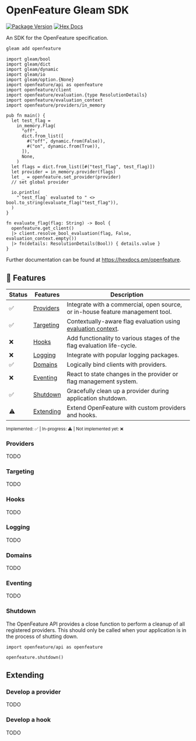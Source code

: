# OpenFeature Gleam SDK

[![Package Version](https://img.shields.io/hexpm/v/openfeature)](https://hex.pm/packages/openfeature)
[![Hex Docs](https://img.shields.io/badge/hex-docs-ffaff3)](https://hexdocs.pm/openfeature/)

An SDK for the OpenFeature specification.

```sh
gleam add openfeature
```
```gleam
import gleam/bool
import gleam/dict
import gleam/dynamic
import gleam/io
import gleam/option.{None}
import openfeature/api as openfeature
import openfeature/client
import openfeature/evaluation.{type ResolutionDetails}
import openfeature/evaluation_context
import openfeature/providers/in_memory

pub fn main() {
  let test_flag =
    in_memory.Flag(
      "off",
      dict.from_list([
        #("off", dynamic.from(False)),
        #("on", dynamic.from(True)),
      ]),
      None,
    )
  let flags = dict.from_list([#("test_flag", test_flag)])
  let provider = in_memory.provider(flags)
  let _ = openfeature.set_provider(provider)
  // set global provider

  io.println(
    "`test_flag` evaluated to " <> bool.to_string(evaluate_flag("test_flag")),
  )
}

fn evaluate_flag(flag: String) -> Bool {
  openfeature.get_client()
  |> client.resolve_bool_evaluation(flag, False, evaluation_context.empty())
  |> fn(details: ResolutionDetails(Bool)) { details.value }
}
```

Further documentation can be found at <https://hexdocs.pm/openfeature>.

## 🌟 Features

| Status | Features                        | Description                                                                                                                        |
| ------ | ------------------------------- | ---------------------------------------------------------------------------------------------------------------------------------- |
| ✅      | [Providers](#providers)         | Integrate with a commercial, open source, or in-house feature management tool.                                                     |
| ✅      | [Targeting](#targeting)         | Contextually-aware flag evaluation using [evaluation context](https://openfeature.dev/docs/reference/concepts/evaluation-context). |
| ❌      | [Hooks](#hooks)                 | Add functionality to various stages of the flag evaluation life-cycle.                                                             |
| ❌      | [Logging](#logging)             | Integrate with popular logging packages.                                                                                           |
| ✅      | [Domains](#domains)             | Logically bind clients with providers.                                                                                             |
| ❌      | [Eventing](#eventing)           | React to state changes in the provider or flag management system.                                                                  |
| ✅      | [Shutdown](#shutdown)           | Gracefully clean up a provider during application shutdown.                                                                        |
| ⚠️      | [Extending](#extending)         | Extend OpenFeature with custom providers and hooks.                                                                                |

<sub>Implemented: ✅ | In-progress: ⚠️ | Not implemented yet: ❌</sub>

### Providers

TODO

### Targeting

TODO

### Hooks

TODO

### Logging

TODO

### Domains

TODO

### Eventing

TODO

### Shutdown

The OpenFeature API provides a close function to perform a cleanup of all registered providers. This should only be called when your application is in the process of shutting down.

```gleam
import openfeature/api as openfeature

openfeature.shutdown()
```

## Extending

### Develop a provider

TODO

### Develop a hook

TODO

